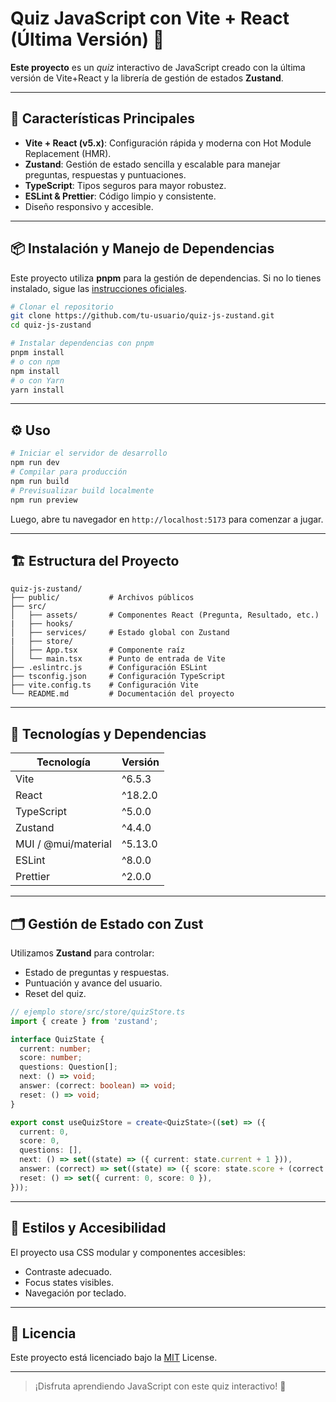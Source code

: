 # Quiz JavaScript con Vite + React (Última Versión) 🌟

**Este proyecto** es un _quiz_ interactivo de JavaScript creado con la última versión de Vite+React y la librería de gestión de estados **Zustand**.

---

## 🚀 Características Principales

- **Vite + React (v5.x)**: Configuración rápida y moderna con Hot Module Replacement (HMR).
- **Zustand**: Gestión de estado sencilla y escalable para manejar preguntas, respuestas y puntuaciones.
- **TypeScript**: Tipos seguros para mayor robustez.
- **ESLint & Prettier**: Código limpio y consistente.
- Diseño responsivo y accesible.

---

## 📦 Instalación y Manejo de Dependencias

Este proyecto utiliza **pnpm** para la gestión de dependencias. Si no lo tienes instalado, sigue las [instrucciones oficiales](https://pnpm.io/installation).

```bash
# Clonar el repositorio
git clone https://github.com/tu-usuario/quiz-js-zustand.git
cd quiz-js-zustand

# Instalar dependencias con pnpm
pnpm install
# o con npm
npm install
# o con Yarn
yarn install
````

---

## ⚙️ Uso

```bash
# Iniciar el servidor de desarrollo
npm run dev
# Compilar para producción
npm run build
# Previsualizar build localmente
npm run preview
```

Luego, abre tu navegador en `http://localhost:5173` para comenzar a jugar.

---

## 🏗️ Estructura del Proyecto

```text
quiz-js-zustand/
├── public/           # Archivos públicos
├── src/
│   ├── assets/       # Componentes React (Pregunta, Resultado, etc.)
|   ├── hooks/ 
│   ├── services/     # Estado global con Zustand
|   ├── store/ 
│   ├── App.tsx       # Componente raíz
│   └── main.tsx      # Punto de entrada de Vite
├── .eslintrc.js      # Configuración ESLint
├── tsconfig.json     # Configuración TypeScript
├── vite.config.ts    # Configuración Vite
└── README.md         # Documentación del proyecto
```

---

## 🔧 Tecnologías y Dependencias

| Tecnología          | Versión |
| ------------------- | ------- |
| Vite                | ^6.5.3  |
| React               | ^18.2.0 |
| TypeScript          | ^5.0.0  |
| Zustand             | ^4.4.0  |
| MUI / @mui/material | ^5.13.0 |
| ESLint              | ^8.0.0  |
| Prettier            | ^2.0.0  |

---

## 🗂️ Gestión de Estado con Zust

Utilizamos **Zustand** para controlar:

* Estado de preguntas y respuestas.
* Puntuación y avance del usuario.
* Reset del quiz.

```ts
// ejemplo store/src/store/quizStore.ts
import { create } from 'zustand';

interface QuizState {
  current: number;
  score: number;
  questions: Question[];
  next: () => void;
  answer: (correct: boolean) => void;
  reset: () => void;
}

export const useQuizStore = create<QuizState>((set) => ({
  current: 0,
  score: 0,
  questions: [],
  next: () => set((state) => ({ current: state.current + 1 })),
  answer: (correct) => set((state) => ({ score: state.score + (correct ? 1 : 0) })),
  reset: () => set({ current: 0, score: 0 }),
}));
```

---

## 🎨 Estilos y Accesibilidad

El proyecto usa CSS modular y componentes accesibles:

* Contraste adecuado.
* Focus states visibles.
* Navegación por teclado.

---

## 📄 Licencia

Este proyecto está licenciado bajo la [MIT](LICENSE) License.

---

> ¡Disfruta aprendiendo JavaScript con este quiz interactivo! 🚀

```
```
